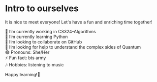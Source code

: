 # Intro to ourselves

It is nice to meet everyone! Let's have a fun and enriching time together!

🔭 I’m currently working in CS324-Algorithms  
🌱 I’m currently learning Python  
👯 I’m looking to collaborate on GitHub  
🤔 I’m looking for help to understand the complex sides of Quantum  
😄 Pronouns: She/Her  
⚡ Fun fact: bts army  
🎶 Hobbies: listening to music  


Happy learning!🎉
